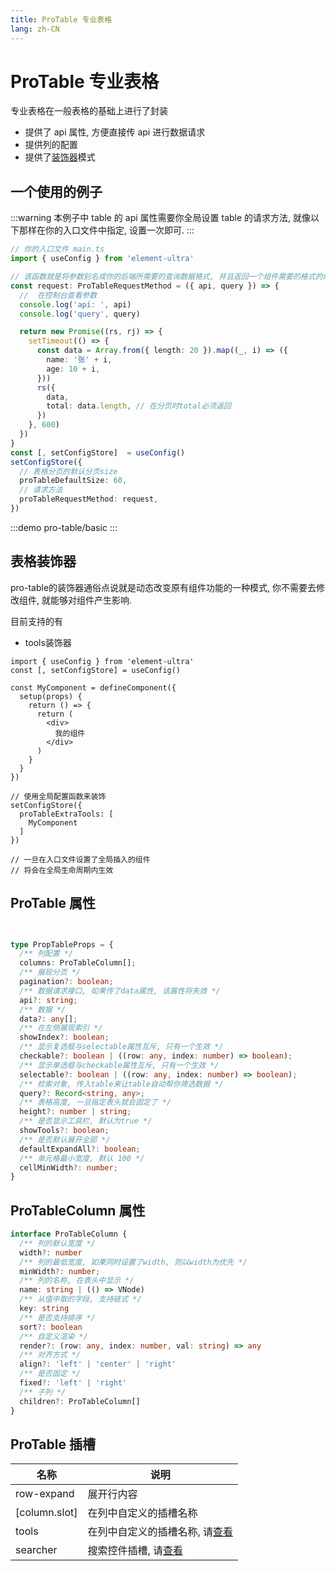 ```yaml
---
title: ProTable 专业表格
lang: zh-CN
---
```


# ProTable 专业表格

专业表格在一般表格的基础上进行了封装

- 提供了 api 属性, 方便直接传 api 进行数据请求
- 提供列的配置
- 提供了[装饰器](#表格装饰器)模式

## 一个使用的例子

:::warning
本例子中 table 的 api 属性需要你全局设置 table 的请求方法, 就像以下那样在你的入口文件中指定,
设置一次即可.
:::

```ts
// 你的入口文件 main.ts
import { useConfig } from 'element-ultra'

// 该函数就是将参数别名成你的后端所需要的查询数据格式, 并且返回一个组件需要的格式的组件
const request: ProTableRequestMethod = ({ api, query }) => {
  //  在控制台查看参数
  console.log('api: ', api)
  console.log('query', query)

  return new Promise((rs, rj) => {
    setTimeout(() => {
      const data = Array.from({ length: 20 }).map((_, i) => ({
        name: '张' + i,
        age: 10 + i,
      }))
      rs({
        data,
        total: data.length, // 在分页时total必须返回
      })
    }, 600)
  })
}
const [, setConfigStore]  = useConfig()
setConfigStore({
  // 表格分页的默认分页size
  proTableDefaultSize: 60,
  // 请求方法
  proTableRequestMethod: request,
})
```

:::demo
pro-table/basic
:::

## 表格装饰器
pro-table的装饰器通俗点说就是动态改变原有组件功能的一种模式, 你不需要去修改组件, 就能够对组件产生影响.

目前支持的有
- tools装饰器

```tsx
import { useConfig } from 'element-ultra'
const [, setConfigStore] = useConfig()

const MyComponent = defineComponent({
  setup(props) {
    return () => {
      return (
        <div>
          我的组件
        </div>
      )
    }
  }
})

// 使用全局配置函数来装饰
setConfigStore({
  proTableExtraTools: [
    MyComponent
  ]
})

// 一旦在入口文件设置了全局插入的组件
// 将会在全局生命周期内生效
```

## ProTable 属性

```ts


type PropTableProps = {
  /** 列配置 */
  columns: ProTableColumn[];
  /** 展现分页 */
  pagination?: boolean;
  /** 数据请求接口, 如果传了data属性, 该属性将失效 */
  api?: string;
  /** 数据 */
  data?: any[];
  /** 在左侧展现索引 */
  showIndex?: boolean;
  /** 显示复选框与selectable属性互斥, 只有一个生效 */
  checkable?: boolean | ((row: any, index: number) => boolean);
  /** 显示单选框与checkable属性互斥, 只有一个生效 */
  selectable?: boolean | ((row: any, index: number) => boolean);
  /** 检索对象, 传入table来让table自动帮你筛选数据 */
  query?: Record<string, any>;
  /** 表格高度, 一旦指定表头就会固定了 */
  height?: number | string;
  /** 是否显示工具栏, 默认为true */
  showTools?: boolean;
  /** 是否默认展开全部 */
  defaultExpandAll?: boolean;
  /** 单元格最小宽度, 默认 100 */
  cellMinWidth?: number;
}
```

## ProTableColumn 属性

```ts
interface ProTableColumn {
  /** 列的默认宽度 */
  width?: number
  /** 列的最低宽度, 如果同时设置了width, 则以width为优先 */
  minWidth?: number;
  /** 列的名称, 在表头中显示 */
  name: string | (() => VNode)
  /** 从值中取的字段, 支持链式 */
  key: string
  /** 是否支持排序 */
  sort?: boolean
  /** 自定义渲染 */
  render?: (row: any, index: number, val: string) => any
  /** 对齐方式 */
  align?: 'left' | 'center' | 'right'
  /** 是否固定 */
  fixed?: 'left' | 'right'
  /** 子列 */
  children?: ProTableColumn[]
}
```


## ProTable 插槽

| 名称      | 说明                         |
| ------- | -------------------------- |
| row-expand | 展开行内容 |
| [column.slot] | 在列中自定义的插槽名称 |
| tools | 在列中自定义的插槽名称, 请[查看](#一个使用的例子) |
| searcher | 搜索控件插槽, 请[查看](#一个使用的例子) |

